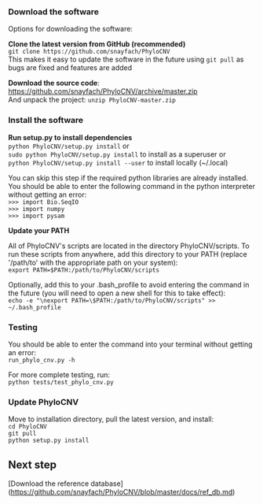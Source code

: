 ### Download the software

Options for downloading the software:

**Clone the latest version from GitHub (recommended)**   
`git clone https://github.com/snayfach/PhyloCNV`  
This makes it easy to update the software in the future using `git pull` as bugs are fixed and features are added

**Download the source code**: 
https://github.com/snayfach/PhyloCNV/archive/master.zip  
And unpack the project: `unzip PhyloCNV-master.zip`

### Install the software

**Run setup.py to install dependencies**  
`python PhyloCNV/setup.py install` or  
`sudo python PhyloCNV/setup.py install` to install as a superuser or  
`python PhyloCNV/setup.py install --user` to install locally (~/.local)  

You can skip this step if the required python libraries are already installed. You should be able to enter the following command in the python interpreter without getting an error:  
`>>> import Bio.SeqIO`  
`>>> import numpy`  
`>>> import pysam`  

**Update your PATH**

All of PhyloCNV's scripts are located in the directory PhyloCNV/scripts. To run these scripts from anywhere, add this directory to your PATH (replace '/path/to' with the appropriate path on your system):  
`export PATH=$PATH:/path/to/PhyloCNV/scripts` 

Optionally, add this to your .bash_profile to avoid entering the command in the future (you will need to open a new shell for this to take effect):  
`echo -e "\nexport PATH=\$PATH:/path/to/PhyloCNV/scripts" >> ~/.bash_profile`  

### Testing
You should be able to enter the command into your terminal without getting an error:  
`run_phylo_cnv.py -h`

For more complete testing, run:   
`python tests/test_phylo_cnv.py` 

### Update PhyloCNV
Move to installation directory, pull the latest version, and install:  
`cd PhyloCNV`  
`git pull`  
`python setup.py install`


## Next step
[Download the reference database] (https://github.com/snayfach/PhyloCNV/blob/master/docs/ref_db.md)
